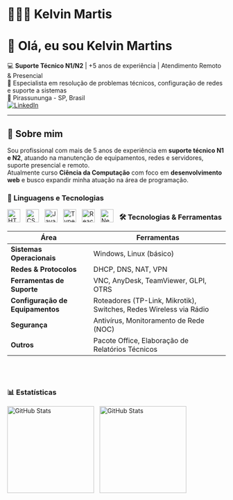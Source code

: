 # 👩🏻‍💻 Kelvin Martis

# 👋 Olá, eu sou Kelvin Martins  

💻 **Suporte Técnico N1/N2** | +5 anos de experiência | Atendimento Remoto & Presencial  
🎯 Especialista em resolução de problemas técnicos, configuração de redes e suporte a sistemas  
📍 Pirassununga - SP, Brasil  
[![LinkedIn](https://img.shields.io/badge/LinkedIn-0077B5?style=flat&logo=linkedin&logoColor=white)](https://www.linkedin.com/in/kelvin-martins-38528735b/)  


---

## 🚀 Sobre mim

Sou profissional com mais de 5 anos de experiência em **suporte técnico N1 e N2**, atuando na manutenção de equipamentos, redes e servidores, suporte presencial e remoto.  
Atualmente curso **Ciência da Computação** com foco em **desenvolvimento web** e busco expandir minha atuação na área de programação.


### 🤖 Linguagens e Tecnologias

<img 
    align="left" 
    alt="HTML"
    title="HTML" 
    width="30px" 
    style="padding-right: 10px;" 
    src="https://cdn.jsdelivr.net/gh/devicons/devicon@latest/icons/html5/html5-original.svg" 
/>
<img 
    align="left" 
    alt="CSS" 
    title="CSS"
    width="30px" 
    style="padding-right: 10px;" 
    src="https://cdn.jsdelivr.net/gh/devicons/devicon@latest/icons/css3/css3-original.svg" 
/>
<img 
    align="left" 
    alt="JavaScript" 
    title="JavaScript"
    width="30px" 
    style="padding-right: 10px;" 
    src="https://cdn.jsdelivr.net/gh/devicons/devicon@latest/icons/javascript/javascript-original.svg" 
/>
<img 
    align="left" 
    alt="TypeScript"
    title="TypeScript" 
    width="30px" 
    style="padding-right: 10px;" 
    src="https://cdn.jsdelivr.net/gh/devicons/devicon@latest/icons/typescript/typescript-original.svg" 
/>
<img 
    align="left" 
    alt="React"
    title="React" 
    width="30px" 
    style="padding-right: 10px;" 
    src="https://cdn.jsdelivr.net/gh/devicons/devicon@latest/icons/react/react-original.svg" 
/>
<img 
    align="left" 
    alt="Next.js" 
    title="Next.js"
    width="30px" 
    style="padding-right: 10px;" 
    src="https://cdn.jsdelivr.net/gh/devicons/devicon@latest/icons/nextjs/nextjs-original.svg" 
/>



### 🛠️ Tecnologias & Ferramentas

| Área | Ferramentas |
|------|-------------|
| **Sistemas Operacionais** | Windows, Linux (básico) |
| **Redes & Protocolos** | DHCP, DNS, NAT, VPN |
| **Ferramentas de Suporte** | VNC, AnyDesk, TeamViewer, GLPI, OTRS |
| **Configuração de Equipamentos** | Roteadores (TP-Link, Mikrotik), Switches, Redes Wireless via Rádio |
| **Segurança** | Antivírus, Monitoramento de Rede (NOC) |
| **Outros** | Pacote Office, Elaboração de Relatórios Técnicos |


<br/>
<br/>

### 📊 Estatísticas

<p>
  <img 
    align="left" 
    alt="GitHub Stats" 
    height="200" 
    style="padding-right: 10px;" 
    src="https://github-readme-stats.vercel.app/api?username=Larissakich&show_icons=true&theme=tokyonight&include_all_commits=true&locale=pt-br" 
  />

<img 
      align="left" 
      alt="GitHub Stats" 
      height="200" 
      src="https://github-readme-stats.vercel.app/api/top-langs/?username=larissakich&theme=tokyonight&layout=compact&custom_title=Tecnologias&langs_count=9" 
  />

</p>
